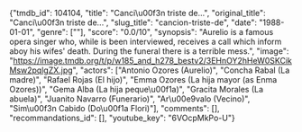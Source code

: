 {"tmdb_id": 104104, "title": "Canci\u00f3n triste de...", "original_title": "Canci\u00f3n triste de...", "slug_title": "cancion-triste-de", "date": "1988-01-01", "genre": [""], "score": "0.0/10", "synopsis": "Aurelio is a famous opera singer who, while is been interviewed, receives a call which inform aboy his wifes' death. During the funeral there is a terrible mess.", "image": "https://image.tmdb.org/t/p/w185_and_h278_bestv2/3EHnOY2hHeW0SKCikMsw2pqlgZX.jpg", "actors": ["Antonio Ozores (Aurelio)", "Concha Rabal (La madre)", "Rafael Rojas (El hijo)", "Emma Ozores (La hija mayor (as Enma Ozores))", "Gema Alba (La hija peque\u00f1a)", "Gracita Morales (La abuela)", "Juanito Navarro (Funerario)", "Ar\u00e9valo (Vecino)", "Sim\u00f3n Cabido (Do\u00f1a Flori)"], "comments": [], "recommandations_id": [], "youtube_key": "6VOcpMkPo-U"}